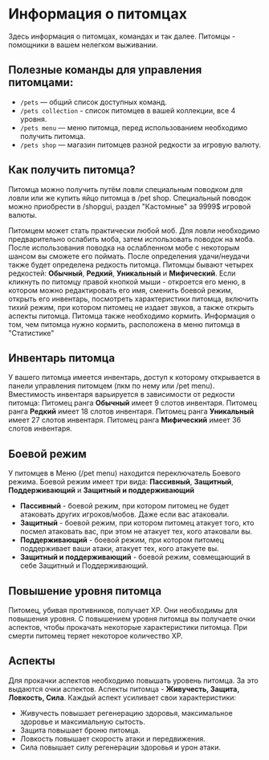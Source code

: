 # Информация о питомцах
Здесь информация о питомцах, командах и так далее.
Питомцы - помощники в вашем нелегком выживании.

## Полезные команды для управления питомцами:
- `/pets` — общий список доступных команд.
- `/pets collection` - список питомцев в вашей коллекции, все 4 уровня.
- `/pets menu` — меню питомца, перед использованием необходимо получить питомца.
- `/pets shop` — магазин питомцев разной редкости за игровую валюту.

## Как получить питомца?
Питомца можно получить путём ловли специальным поводком для ловли или же купить яйцо питомца в /pet shop.
Специальный поводок можно приобрести в /shopgui, раздел "Кастомные" за 9999$ игровой валюты.

Питомцем может стать практически любой моб. Для ловли необходимо предварительно ослабить моба, затем использовать поводок на моба.
После использования поводка на ослабленном мобе с некоторым шансом вы сможете его поймать. После определения удачи/неудачи также будет определена редкость питомца.
Питомцы бывают четырех редкостей: **Обычный**, **Редкий**, **Уникальный** и **Мифический**.
Если кликнуть по питомцу правой кнопкой мыши - откроется его меню, в котором можно редактировать его имя, сменить боевой режим, открыть его инвентарь, посмотреть характеристики питомца, включить тихий режим, при котором питомец не издает звуков,  а также открыть аспекты питомца.
Питомца также необходимо кормить. Информация о том, чем питомца нужно кормить, расположена в меню питомца в "Статистике"

## Инвентарь питомца
У вашего питомца имеется инвентарь, доступ к которому открывается в панели управления питомцем (пкм по нему или /pet menu).
Вместимость инвентаря варьируется в зависимости от редкости питомца:
Питомец ранга **Обычный** имеет 9 слотов инвентаря.
Питомец ранга **Редкий** имеет 18 слотов инвентаря.
Питомец ранга **Уникальный** имеет 27 слотов инвентаря.
Питомец ранга **Мифический** имеет 36 слотов инвентаря.

## Боевой режим
У питомцев в Меню (/pet menu) находится переключатель Боевого режима.
Боевой режим имеет три вида: **Пассивный**, **Защитный**, **Поддерживающий** и **Защитный и поддерживающий**
- **Пассивный** - боевой режим, при котором питомец не будет атаковать других игроков/мобов. Даже если вас атаковали.
- **Защитный** - боевой режим, при котором питомец атакует того, кто посмел атаковать вас, при этом не атакует тех, кого атаковали вы.
- **Поддерживающий** - боевой режим, при котором питомец поддерживает ваши атаки, атакует тех, кого атакуете вы.
- **Защитный и поддерживающий** - боевой режим, совмещающий в себе Защитный и Поддерживающий.

## Повышение уровня питомца
Питомец, убивая противников, получает XP. Они необходимы для повышения уровня. С повышением уровня питомца вы получаете очки аспектов, чтобы прокачать некоторые характеристики питомца. При смерти питомец теряет некоторое количество ХР.

## Аспекты
Для прокачки аспектов необходимо повышать уровень питомца. За это выдаются очки аспектов.
Аспекты питомца - **Живучесть, Защита, Ловкость, Сила**.
Каждый аспект усиливает свои характеристики:
- Живучесть повышает регенерацию здоровья, максимальное здоровье и максимальную сытость.
- Защита повышает броню питомца.
- Ловкость повышает скорость атаки и передвижения.
- Сила повышает силу регенерации здоровья и урон атаки.